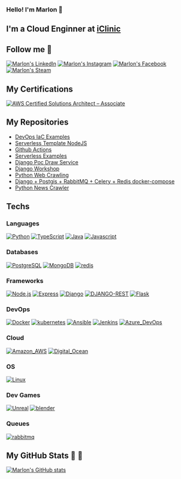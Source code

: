 ### Hello! I'm Marlon :wave:

## I'm a Cloud Enginner at [iClinic](https://iclinic.com.br/)

## Follow me :rocket:
[![Marlon's LinkedIn](https://img.shields.io/badge/LinkedIn-0077B5?style=for-the-badge&logo=linkedin&logoColor=white)](https://www.linkedin.com/in/marlonbaptista/)
[![Marlon's Instagram](https://img.shields.io/badge/Instagram-E4405F?style=for-the-badge&logo=instagram&logoColor=white)](https://www.instagram.com/marlonquadros/)
[![Marlon's Facebook](https://img.shields.io/badge/Facebook-1877F2?style=for-the-badge&logo=facebook&logoColor=white)](https://www.facebook.com/marlonbaptista)
[![Marlon's Steam](https://img.shields.io/badge/Steam-000000?style=for-the-badge&logo=steam&logoColor=white)](https://steamcommunity.com/id/galfie/)

## My Certifications
[![AWS Certified Solutions Architect – Associate](https://images.credly.com/size/110x110/images/0e284c3f-5164-4b21-8660-0d84737941bc/image.png)](https://www.credly.com/badges/e4652f24-d66b-4c1f-b7a2-3daf9a296793/public_url)

## My Repositories

- [DevOps IaC Examples](https://github.com/nolram/devops-iac-examples)
- [Serverless Template NodeJS](https://github.com/nolram/serverless-template-nodejs)
- [Github Actions](https://github.com/nolram/github-actions)
- [Serverless Examples](https://github.com/nolram/serverless-examples)
- [Django Poc Draw Service](https://github.com/nolram/django-poc-draw-service)
- [Django Workshop](https://github.com/nolram/django-workshop)
- [Python Web Crawling](https://github.com/nolram/tdc-lapidando-diamantes-python)
- [Django + Postgis + RabbitMQ + Celery + Redis docker-compose](https://gist.github.com/nolram/58244e203865b914cc0b14b64391741f)
- [Python News Crawler](https://github.com/nolram/news-crawler)

## Techs

### Languages

[![Python](https://img.shields.io/badge/Python-3776AB?style=for-the-badge&logo=python&logoColor=white)]()
[![TypeScript](https://img.shields.io/badge/TypeScript-007ACC?style=for-the-badge&logo=typescript&logoColor=white)]()
[![Java](https://img.shields.io/badge/Java-ED8B00?style=for-the-badge&logo=java&logoColor=white)]()
[![Javascript](https://img.shields.io/badge/JavaScript-323330?style=for-the-badge&logo=javascript&logoColor=F7DF1E)]()

### Databases
[![PostgreSQL](https://img.shields.io/badge/PostgreSQL-316192?style=for-the-badge&logo=postgresql&logoColor=white)]()
[![MongoDB](https://img.shields.io/badge/MongoDB-4EA94B?style=for-the-badge&logo=mongodb&logoColor=white)]()
[![redis](https://img.shields.io/badge/redis-%23DD0031.svg?&style=for-the-badge&logo=redis&logoColor=white)]()

### Frameworks
[![Node.js](https://img.shields.io/badge/Node.js-339933?style=for-the-badge&logo=nodedotjs&logoColor=white)]()
[![Express](https://img.shields.io/badge/Express.js-000000?style=for-the-badge&logo=express&logoColor=white)]()
[![Django](https://img.shields.io/badge/Django-092E20?style=for-the-badge&logo=django&logoColor=white)]()
[![DJANGO-REST](https://img.shields.io/badge/DJANGO-REST-ff1709?style=for-the-badge&logo=django&logoColor=white&color=ff1709&labelColor=gray)]()
[![Flask](https://img.shields.io/badge/Flask-000000?style=for-the-badge&logo=flask&logoColor=white)]()


### DevOps
[![Docker](https://img.shields.io/badge/Docker-2CA5E0?style=for-the-badge&logo=docker&logoColor=white)]()
[![kubernetes](https://img.shields.io/badge/kubernetes-326ce5.svg?&style=for-the-badge&logo=kubernetes&logoColor=white)]()
[![Ansible](https://img.shields.io/badge/Ansible-000000?style=for-the-badge&logo=ansible&logoColor=white)]()
[![Jenkins](https://img.shields.io/badge/Jenkins-D24939?style=for-the-badge&logo=Jenkins&logoColor=white)]()
[![Azure_DevOps](https://img.shields.io/badge/Azure_DevOps-0078D7?style=for-the-badge&logo=azure-devops&logoColor=white)]()


### Cloud
[![Amazon_AWS](https://img.shields.io/badge/Amazon_AWS-232F3E?style=for-the-badge&logo=amazon-aws&logoColor=white)]()
[![Digital_Ocean](https://img.shields.io/badge/Digital_Ocean-0080FF?style=for-the-badge&logo=DigitalOcean&logoColor=white)]()

### OS
[![Linux](https://img.shields.io/badge/Linux-FCC624?style=for-the-badge&logo=linux&logoColor=black)]()


### Dev Games
[![Unreal](https://img.shields.io/badge/-Unreal%20Engine-313131?style=for-the-badge&logo=unreal-engine&logoColor=white)]()
[![blender](https://img.shields.io/badge/blender-%23F5792A.svg?style=for-the-badge&logo=blender&logoColor=white)]()

### Queues
[![rabbitmq](https://img.shields.io/badge/rabbitmq-%23FF6600.svg?&style=for-the-badge&logo=rabbitmq&logoColor=white)]()


## My GitHub Stats :rocket: :rocket:
[![Marlon's GitHub stats](https://github-readme-stats.vercel.app/api?username=nolram&theme=vue-dark&show_icons=true)](https://github.com/anuraghazra/github-readme-stats)
